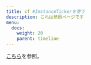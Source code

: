 ```yaml
---
title: cf #InstanceTickerを使う
description: これは参照ページです
menu:
  docs:
    weight: 20
    parent: timeline
---
```


[こちら](https://docs.thedesk.top/settings/timeline/ticker)を参照。